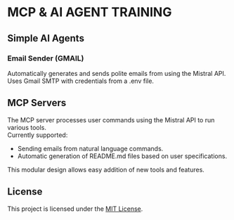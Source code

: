 # MCP & AI AGENT TRAINING

## Simple AI Agents

### Email Sender (GMAIL)

Automatically generates and sends polite emails from using the Mistral API. Uses Gmail SMTP with credentials from a .env file.

## MCP Servers

The MCP server processes user commands using the Mistral API to run various tools.  
Currently supported:  

- Sending emails from natural language commands.  
- Automatic generation of README.md files based on user specifications.  

This modular design allows easy addition of new tools and features.


## License

This project is licensed under the [MIT License](LICENSE).

